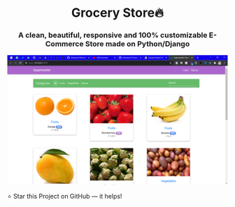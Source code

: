 <h1 align="center"> Grocery Store🔥 </h1> 
<h3 align="center"> A clean, beautiful, responsive and 100% customizable E-Commerce Store made on Python/Django </h3>

<p align="center"> 
    <a href="https://kshatriya770.github.io" target="_blank">
    <img src="images/frontimage.png"></img>
  </a>
</p>

:star: Star this Project on GitHub — it helps!

